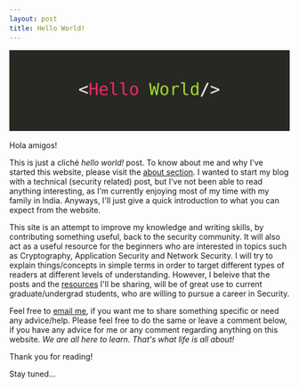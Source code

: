 ```yaml
---
layout: post
title: Hello World!  
---
```


![](/images/hello.jpeg)

Hola amigos!

This is just a cliché *hello world!* post. To know about me and why I've started
this website, please visit the [about
section](http://www.rahilarora.com/about/). I wanted to start my blog with a
technical (security related) post, but I've not been able to read anything
interesting, as I'm currently enjoying most of my time with my family in India.
Anyways, I'll just give a quick introduction to what you can expect from the
website.

This site is an attempt to improve my knowledge and writing skills, by
contributing something useful, back to the security community. It will also act
as a useful resource for the beginners who are interested in topics such as
Cryptography, Application Security and Network Security. I will try to explain
things/concepts in simple terms in order to target different types of readers at
different levels of understanding. However, I beleive that the posts and the
[resources](http://www.rahilarora.com/useful_resources/) I'll be sharing, will
be of great use to current graduate/undergrad students, who are willing to
pursue a career in Security.

Feel free to [email me](mailto:contact@rahilarora.com), if you want me to share
something specific or need any advice/help. Please feel free to do the same or
leave a comment below, if you have any advice for me or any comment regarding
anything on this website. *We are all here to learn. That's what life is all
about!*

Thank you for reading!

Stay tuned...
